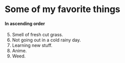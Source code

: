# Some of my favorite things
#### In ascending order

5. Smell of fresh cut grass.
4. Not going out in a cold rainy day.
3. Learning new stuff.
2. Anime.
1. Weed.

